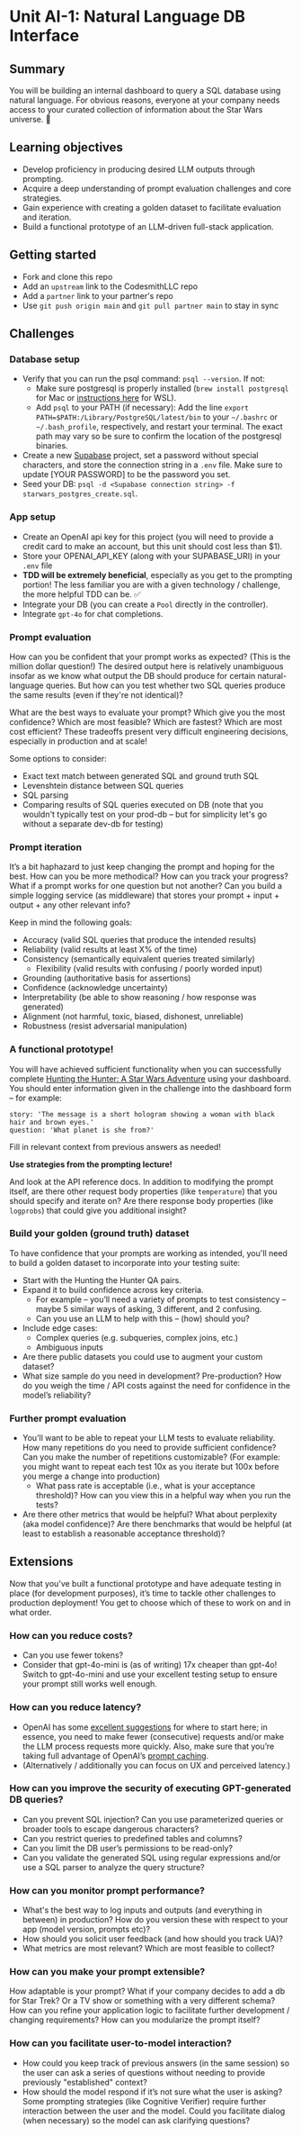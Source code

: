 # Unit AI-1: Natural Language DB Interface

## Summary

You will be building an internal dashboard to query a SQL database using natural language. For obvious reasons, everyone at your company needs access to your curated collection of information about the Star Wars universe. 🌌

## Learning objectives

- Develop proficiency in producing desired LLM outputs through prompting.
- Acquire a deep understanding of prompt evaluation challenges and core strategies.
- Gain experience with creating a golden dataset to facilitate evaluation and iteration.
- Build a functional prototype of an LLM-driven full-stack application.

## Getting started

- Fork and clone this repo
- Add an `upstream` link to the CodesmithLLC repo
- Add a `partner` link to your partner's repo
- Use `git push origin main` and `git pull partner main` to stay in sync

## Challenges

### Database setup

- Verify that you can run the psql command: `psql --version`. If not:
  - Make sure postgresql is properly installed (`brew install postgresql` for Mac or [instructions here](https://learn.microsoft.com/en-us/windows/wsl/tutorials/wsl-database#install-postgresql) for WSL).
  - Add `psql` to your PATH (if necessary): Add the line `export PATH=$PATH:/Library/PostgreSQL/latest/bin` to your `~/.bashrc` or `~/.bash_profile`, respectively, and restart your terminal. The exact path may vary so be sure to confirm the location of the postgresql binaries.
- Create a new [Supabase](https://supabase.com/) project, set a password without special characters, and store the connection string in a `.env` file. Make sure to update [YOUR PASSWORD] to be the password you set.
- Seed your DB: `psql -d <Supabase connection string> -f starwars_postgres_create.sql`.

### App setup

- Create an OpenAI api key for this project (you will need to provide a credit card to make an account, but this unit should cost less than $1).
- Store your OPENAI_API_KEY (along with your SUPABASE_URI) in your `.env` file
- **TDD will be extremely beneficial**, especially as you get to the prompting portion! The less familiar you are with a given technology / challenge, the more helpful TDD can be. ✅
- Integrate your DB (you can create a `Pool` directly in the controller).
- Integrate `gpt-4o` for chat completions.

### Prompt evaluation

How can you be confident that your prompt works as expected? (This is the million dollar question!) The desired output here is relatively unambiguous insofar as we know what output the DB should produce for certain natural-language queries. But how can you test whether two SQL queries produce the same results (even if they're not identical)?

What are the best ways to evaluate your prompt? Which give you the most confidence? Which are most feasible? Which are fastest? Which are most cost efficient? These tradeoffs present very difficult engineering decisions, especially in production and at scale!

Some options to consider:

- Exact text match between generated SQL and ground truth SQL
- Levenshtein distance between SQL queries
- SQL parsing
- Comparing results of SQL queries executed on DB (note that you wouldn't typically test on your prod-db – but for simplicity let's go without a separate dev-db for testing)

### Prompt iteration

It’s a bit haphazard to just keep changing the prompt and hoping for the best. How can you be more methodical? How can you track your progress? What if a prompt works for one question but not another? Can you build a simple logging service (as middleware) that stores your prompt + input + output + any other relevant info?

Keep in mind the following goals:

- Accuracy (valid SQL queries that produce the intended results)
- Reliability (valid results at least X% of the time)
- Consistency (semantically equivalent queries treated similarly)
  - Flexibility (valid results with confusing / poorly worded input)
- Grounding (authoritative basis for assertions)
- Confidence (acknowledge uncertainty)
- Interpretability (be able to show reasoning / how response was generated)
- Alignment (not harmful, toxic, biased, dishonest, unreliable)
- Robustness (resist adversarial manipulation)

### A functional prototype!

You will have achieved sufficient functionality when you can successfully complete [Hunting the Hunter: A Star Wars Adventure](http://hunting-the-hunter1.us-west-2.elasticbeanstalk.com/) using your dashboard. You should enter information given in the challenge into the dashboard form – for example:

```text
story: 'The message is a short hologram showing a woman with black hair and brown eyes.'
question: 'What planet is she from?'
```

Fill in relevant context from previous answers as needed!

**Use strategies from the prompting lecture!**

And look at the API reference docs. In addition to modifying the prompt itself, are there other request body properties (like `temperature`) that you should specify and iterate on? Are there response body properties (like `logprobs`) that could give you additional insight?

### Build your golden (ground truth) dataset

To have confidence that your prompts are working as intended, you'll need to build a golden dataset to incorporate into your testing suite:

- Start with the Hunting the Hunter QA pairs.
- Expand it to build confidence across key criteria.
  - For example – you’ll need a variety of prompts to test consistency – maybe 5 similar ways of asking, 3 different, and 2 confusing.
  - Can you use an LLM to help with this – (how) should you?
- Include edge cases:
  - Complex queries (e.g. subqueries, complex joins, etc.)
  - Ambiguous inputs
- Are there public datasets you could use to augment your custom dataset?
- What size sample do you need in development? Pre-production? How do you weigh the time / API costs against the need for confidence in the model’s reliability?

### Further prompt evaluation

- You’ll want to be able to repeat your LLM tests to evaluate reliability. How many repetitions do you need to provide sufficient confidence? Can you make the number of repetitions customizable? (For example: you might want to repeat each test 10x as you iterate but 100x before you merge a change into production)
  - What pass rate is acceptable (i.e., what is your acceptance threshold)? How can you view this in a helpful way when you run the tests?
- Are there other metrics that would be helpful? What about perplexity (aka model confidence)? Are there benchmarks that would be helpful (at least to establish a reasonable acceptance threshold)?

## Extensions

Now that you’ve built a functional prototype and have adequate testing in place (for development purposes), it’s time to tackle other challenges to production deployment! You get to choose which of these to work on and in what order.

### How can you reduce costs?

- Can you use fewer tokens?
- Consider that gpt-4o-mini is (as of writing) 17x cheaper than gpt-4o! Switch to gpt-4o-mini and use your excellent testing setup to ensure your prompt still works well enough.

### How can you reduce latency?

- OpenAI has some [excellent suggestions](https://platform.openai.com/docs/guides/latency-optimization) for where to start here; in essence, you need to make fewer (consecutive) requests and/or make the LLM process requests more quickly. Also, make sure that you’re taking full advantage of OpenAI’s [prompt caching](https://platform.openai.com/docs/guides/prompt-caching).
- (Alternatively / additionally you can focus on UX and perceived latency.)

### How can you improve the security of executing GPT-generated DB queries?

- Can you prevent SQL injection? Can you use parameterized queries or broader tools to escape dangerous characters?
- Can you restrict queries to predefined tables and columns?
- Can you limit the DB user’s permissions to be read-only?
- Can you validate the generated SQL using regular expressions and/or use a SQL parser to analyze the query structure?

### How can you monitor prompt performance?

- What's the best way to log inputs and outputs (and everything in between) in production? How do you version these with respect to your app (model version, prompts etc)?
- How should you solicit user feedback (and how should you track UA)?
- What metrics are most relevant? Which are most feasible to collect?

### How can you make your prompt extensible?

How adaptable is your prompt? What if your company decides to add a db for Star Trek? Or a TV show or something with a very different schema? How can you refine your application logic to facilitate further development / changing requirements? How can you modularize the prompt itself?

### How can you facilitate user-to-model interaction?

- How could you keep track of previous answers (in the same session) so the user can ask a series of questions without needing to provide previously "established" context?
- How should the model respond if it’s not sure what the user is asking? Some prompting strategies (like Cognitive Verifier) require further interaction between the user and the model. Could you facilitate dialog (when necessary) so the model can ask clarifying questions?
